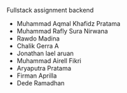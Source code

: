 Fullstack assignment backend

<ul>
  <li>Muhammad Aqmal Khafidz Pratama</li>
  <li>Muhammad Rafly Sura Nirwana</li>
  <li>Rawdo Madina</li>
  <li>Chalik Gerra A </li>
  <li>Jonathan lael aruan</li>
  <li>Muhammad Airell Fikri</li>
  <li>Aryaputra Pratama</li>
  <li>Firman Aprilla</li>
  <li>Dede Ramadhan</li>
</ul>
